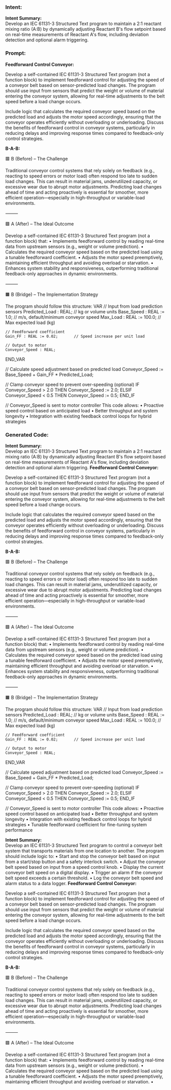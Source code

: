 ### Intent:
**Intent Summary:**  
Develop an IEC 61131-3 Structured Text program to maintain a 2:1 reactant mixing ratio (A:B) by dynamically adjusting Reactant B's flow setpoint based on real-time measurements of Reactant A's flow, including deviation detection and optional alarm triggering.

### Prompt:
**Feedforward Control Conveyor:**

Develop a self-contained IEC 61131-3 Structured Text program (not a function block) to implement feedforward control for adjusting the speed of a conveyor belt based on sensor-predicted load changes. The program should use input from sensors that predict the weight or volume of material entering the conveyor system, allowing for real-time adjustments to the belt speed before a load change occurs.

Include logic that calculates the required conveyor speed based on the predicted load and adjusts the motor speed accordingly, ensuring that the conveyor operates efficiently without overloading or underloading. Discuss the benefits of feedforward control in conveyor systems, particularly in reducing delays and improving response times compared to feedback-only control strategies.


**B-A-B:**

🟥 B (Before) – The Challenge

Traditional conveyor control systems that rely solely on feedback (e.g., reacting to speed errors or motor load) often respond too late to sudden load changes. This can result in material jams, underutilized capacity, or excessive wear due to abrupt motor adjustments. Predicting load changes ahead of time and acting proactively is essential for smoother, more efficient operation—especially in high-throughput or variable-load environments.

⸻

🟩 A (After) – The Ideal Outcome

Develop a self-contained IEC 61131-3 Structured Text program (not a function block) that:
	•	Implements feedforward control by reading real-time data from upstream sensors (e.g., weight or volume prediction).
	•	Calculates the required conveyor speed based on the predicted load using a tunable feedforward coefficient.
	•	Adjusts the motor speed preemptively, maintaining efficient throughput and avoiding overload or starvation.
	•	Enhances system stability and responsiveness, outperforming traditional feedback-only approaches in dynamic environments.

⸻

🟧 B (Bridge) – The Implementation Strategy

The program should follow this structure:
VAR
    // Input from load prediction sensors
    Predicted_Load : REAL;        // kg or volume units
    Base_Speed : REAL := 1.0;     // m/s, default/minimum conveyor speed
    Max_Load : REAL := 100.0;     // Max expected load (kg)
    
    // Feedforward coefficient
    Gain_FF : REAL := 0.02;       // Speed increase per unit load

    // Output to motor
    Conveyor_Speed : REAL;
END_VAR

// Calculate speed adjustment based on predicted load
Conveyor_Speed := Base_Speed + Gain_FF * Predicted_Load;

// Clamp conveyor speed to prevent over-speeding (optional)
IF Conveyor_Speed > 2.0 THEN
    Conveyor_Speed := 2.0;
ELSIF Conveyor_Speed < 0.5 THEN
    Conveyor_Speed := 0.5;
END_IF

// Conveyor_Speed is sent to motor controller
This code allows:
	•	Proactive speed control based on anticipated load
	•	Better throughput and system longevity
	•	Integration with existing feedback control loops for hybrid strategies

### Generated Code:
**Intent Summary:**  
Develop an IEC 61131-3 Structured Text program to maintain a 2:1 reactant mixing ratio (A:B) by dynamically adjusting Reactant B's flow setpoint based on real-time measurements of Reactant A's flow, including deviation detection and optional alarm triggering.
**Feedforward Control Conveyor:**

Develop a self-contained IEC 61131-3 Structured Text program (not a function block) to implement feedforward control for adjusting the speed of a conveyor belt based on sensor-predicted load changes. The program should use input from sensors that predict the weight or volume of material entering the conveyor system, allowing for real-time adjustments to the belt speed before a load change occurs.

Include logic that calculates the required conveyor speed based on the predicted load and adjusts the motor speed accordingly, ensuring that the conveyor operates efficiently without overloading or underloading. Discuss the benefits of feedforward control in conveyor systems, particularly in reducing delays and improving response times compared to feedback-only control strategies.


**B-A-B:**

🟥 B (Before) – The Challenge

Traditional conveyor control systems that rely solely on feedback (e.g., reacting to speed errors or motor load) often respond too late to sudden load changes. This can result in material jams, underutilized capacity, or excessive wear due to abrupt motor adjustments. Predicting load changes ahead of time and acting proactively is essential for smoother, more efficient operation—especially in high-throughput or variable-load environments.

⸻

🟩 A (After) – The Ideal Outcome

Develop a self-contained IEC 61131-3 Structured Text program (not a function block) that:
	•	Implements feedforward control by reading real-time data from upstream sensors (e.g., weight or volume prediction).
	•	Calculates the required conveyor speed based on the predicted load using a tunable feedforward coefficient.
	•	Adjusts the motor speed preemptively, maintaining efficient throughput and avoiding overload or starvation.
	•	Enhances system stability and responsiveness, outperforming traditional feedback-only approaches in dynamic environments.

⸻

🟧 B (Bridge) – The Implementation Strategy

The program should follow this structure:
VAR
    // Input from load prediction sensors
    Predicted_Load : REAL;        // kg or volume units
    Base_Speed : REAL := 1.0;     // m/s, default/minimum conveyor speed
    Max_Load : REAL := 100.0;     // Max expected load (kg)
    
    // Feedforward coefficient
    Gain_FF : REAL := 0.02;       // Speed increase per unit load

    // Output to motor
    Conveyor_Speed : REAL;
END_VAR

// Calculate speed adjustment based on predicted load
Conveyor_Speed := Base_Speed + Gain_FF * Predicted_Load;

// Clamp conveyor speed to prevent over-speeding (optional)
IF Conveyor_Speed > 2.0 THEN
    Conveyor_Speed := 2.0;
ELSIF Conveyor_Speed < 0.5 THEN
    Conveyor_Speed := 0.5;
END_IF

// Conveyor_Speed is sent to motor controller
This code allows:
	•	Proactive speed control based on anticipated load
	•	Better throughput and system longevity
	•	Integration with existing feedback control loops for hybrid strategies
	•	Tunable feedforward coefficient for fine-tuning system performance

**Intent Summary:**  
Develop an IEC 61131-3 Structured Text program to control a conveyor belt system that transports materials from one location to another. The program should include logic to:
	•	Start and stop the conveyor belt based on input from a start/stop button and a safety interlock switch.
	•	Adjust the conveyor belt speed based on input from a speed control knob.
	•	Display the current conveyor belt speed on a digital display.
	•	Trigger an alarm if the conveyor belt speed exceeds a certain threshold.
	•	Log the conveyor belt speed and alarm status to a data logger.
**Feedforward Control Conveyor:**

Develop a self-contained IEC 61131-3 Structured Text program (not a function block) to implement feedforward control for adjusting the speed of a conveyor belt based on sensor-predicted load changes. The program should use input from sensors that predict the weight or volume of material entering the conveyor system, allowing for real-time adjustments to the belt speed before a load change occurs.

Include logic that calculates the required conveyor speed based on the predicted load and adjusts the motor speed accordingly, ensuring that the conveyor operates efficiently without overloading or underloading. Discuss the benefits of feedforward control in conveyor systems, particularly in reducing delays and improving response times compared to feedback-only control strategies.


**B-A-B:**

🟥 B (Before) – The Challenge

Traditional conveyor control systems that rely solely on feedback (e.g., reacting to speed errors or motor load) often respond too late to sudden load changes. This can result in material jams, underutilized capacity, or excessive wear due to abrupt motor adjustments. Predicting load changes ahead of time and acting proactively is essential for smoother, more efficient operation—especially in high-throughput or variable-load environments.

⸻

🟩 A (After) – The Ideal Outcome

Develop a self-contained IEC 61131-3 Structured Text program (not a function block) that:
	•	Implements feedforward control by reading real-time data from upstream sensors (e.g., weight or volume prediction).
	•	Calculates the required conveyor speed based on the predicted load using a tunable feedforward coefficient.
	•	Adjusts the motor speed preemptively, maintaining efficient throughput and avoiding overload or starvation.
	•
